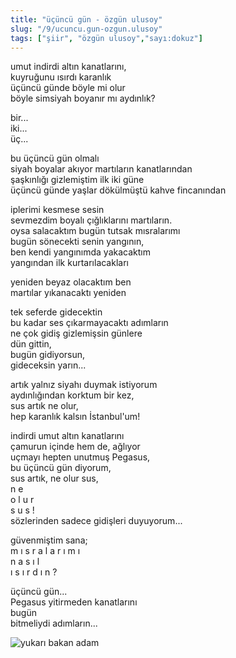 ```yaml
---
title: "üçüncü gün - özgün ulusoy"
slug: "/9/ucuncu.gun-ozgun.ulusoy"
tags: ["şiir", "özgün ulusoy","sayı:dokuz"]
---
```


umut indirdi altın kanatlarını,  
kuyruğunu ısırdı karanlık\
üçüncü günde böyle mi olur\
böyle simsiyah boyanır mı aydınlık?

bir...\
iki...\
üç...

bu üçüncü gün olmalı\
siyah boyalar akıyor martıların kanatlarından\
şaşkınlığı gizlemiştim ilk iki güne\
üçüncü günde yaşlar dökülmüştü kahve fincanından

iplerimi kesmese sesin\
sevmezdim boyalı çığlıklarını martıların.\
oysa salacaktım bugün tutsak mısralarımı\
bugün sönecekti senin yangının,\
ben kendi yangınımda yakacaktım\
yangından ilk kurtarılacakları

yeniden beyaz olacaktım ben\
martılar yıkanacaktı yeniden

tek seferde gidecektin\
bu kadar ses çıkarmayacaktı adımların\
ne çok gidiş gizlemişsin günlere\
dün gittin,\
bugün gidiyorsun,\
gideceksin yarın...

artık yalnız siyahı duymak istiyorum\
aydınlığından korktum bir kez,\
sus artık ne olur,\
hep karanlık kalsın İstanbul'um!

indirdi umut altın kanatlarını\
çamurun içinde hem de, ağlıyor\
uçmayı hepten unutmuş Pegasus,\
bu üçüncü gün diyorum,\
sus artık, ne olur sus,\
n e\
o l u r\
s u s !\
sözlerinden sadece gidişleri duyuyorum...

güvenmiştim sana;\
m ı s r a l a r ı m ı\
n a s ı l\
ı s ı r d ı n ?

üçüncü gün...\
Pegasus yitirmeden kanatlarını\
bugün\
bitmeliydi adımların...

![yukarı bakan adam](/img/99.23.jpg)
